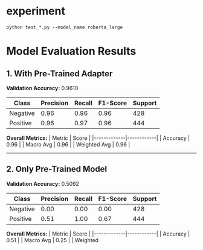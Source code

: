 # experiment

`python test_*.py --model_name roberta_large`
# Model Evaluation Results

## 1. With Pre-Trained Adapter

**Validation Accuracy:** 0.9610  

| Class     | Precision | Recall | F1-Score | Support |
|-----------|------------|------------|------------|------------|
| Negative  | 0.96 | 0.96 | 0.96 | 428 |
| Positive  | 0.96 | 0.97 | 0.96 | 444 |

**Overall Metrics:**
| Metric      | Score |
|-------------|------------|
| Accuracy    | 0.96 |
| Macro Avg   | 0.96 |
| Weighted Avg | 0.96 |

---

## 2. Only Pre-Trained Model

**Validation Accuracy:** 0.5092  

| Class     | Precision | Recall | F1-Score | Support |
|-----------|------------|------------|------------|------------|
| Negative  | 0.00 | 0.00 | 0.00 | 428 |
| Positive  | 0.51 | 1.00 | 0.67 | 444 |

**Overall Metrics:**
| Metric      | Score |
|-------------|------------|
| Accuracy    | 0.51 |
| Macro Avg   | 0.25 |
| Weighted

